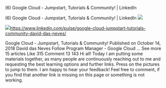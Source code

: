 (6) Google Cloud - Jumpstart, Tutorials & Community! | LinkedIn

(6) Google Cloud - Jumpstart, Tutorials & Community! | LinkedIn
![](../_resources/3d8e49cbe291ee4ded858356f2a322d2.png)

![](../_resources/166e58b970e29798410438d6f2dfb920.png)https://www.linkedin.com/pulse/google-cloud-jumpstart-tutorials-community-david-das-neves/

Google Cloud - Jumpstart, Tutorials & Community! Published on October 14, 2018 David das Neves Follow Program Manager - Google Cloud ... See more 15 articles Like 315 Comment 13 143 Hi all! Today I am putting some materials together, as many people are continuously reaching out to me and requesting the best learning options and further links. Press on the pictures to jump to them. I am happy to hear your feedback! Feel free to comment, if you find that another link is missing on this page or something is not working.